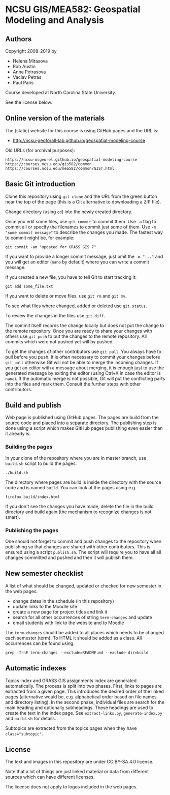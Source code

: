 NCSU GIS/MEA582: Geospatial Modeling and Analysis
=================================================


Authors
-------

Copyright 2008-2019 by

 * Helena Mitasova
 * Rob Austin
 * Anna Petrasova
 * Vaclav Petras
 * Paul Paris

Course developed at North Carolina State University.

See the license below.

Online version of the materials
-------------------------------

The (static) website for this course is using GitHub pages and the URL is:

* http://ncsu-geoforall-lab.github.io/geospatial-modeling-course

Old URLs (for archival purposes):

    https://ncsu-osgeorel.github.io/geospatial-modeling-course
    https://courses.ncsu.edu/gis582/common
    https://courses.ncsu.edu/mea582/common/GIST.html


Basic Git introduction
----------------------

Clone this repository using `git clone` and the URL from the green button
near the top of the page (this is a Git alternative to downloading a ZIP file).

Change directory (using `cd`) into the newly created directory.

Once you edit some files, use `git commit` to commit them. Use `-a` flag to
commit all or specify the filenames to commit just some of them.
Use `-m "some commit message"` to describe the changes you made.
The fastest way to commit might be, for example:

    git commit -am "updated for GRASS GIS 7"

If you want to provide a longer commit message, just omit the `-m "..."` and
you will get an editor (`nano` by default) where you can write a commit message.

If you created a new file, you have to tell Git to start tracking it:

    git add some_file.txt

If you want to delete or move files, use `git rm` and `git mv`.

To see what files where changed, added or deleted use `git status`.

To review the changes in the files use `git diff`.

The commit itself records the change locally but does not put the change
to the remote repository.
Once you are ready to share your changes with others use `git push`
to put the changes to the remote repository.
All commits which were not pushed yet will by pushed.

To get the changes of other contributors use `git pull`.
You always have to pull before you push. It is often necessary to commit
your changes before `git pull` otherwise Git will not be able to merge
the incoming changes. If you get an editor with a message about merging,
it is enough just to use the generated message by exiting the editor
(using Ctrl+X in case the editor is `nano`).
If the automatic merge is not possible, Git will put the conflicting parts
into the files and mark them. Consult the further steps with other contributors.


Build and publish
-----------------

Web page is published using GitHub pages. The pages are build from the source
code and placed into a separate directory. The publishing step
is done using a script which makes GitHub pages publishing
even easier than it already is.


### Building the pages

In your clone of the repository where you are in master branch,
use `build.sh` script to build the pages.

    ./build.sh

The directory where pages are build is inside the directory with
the source code and is named `build`.
You can look at the pages using e.g.

    firefox build/index.html

If you don't see the changes you have made, delete the file in the build
directory and build again (the mechanism to recognize changes is not smart).


### Publishing the pages

One should not forget to commit and push changes to the repository
when publishing so that changes are shared with other contributors.
This is ensured using a script `publish.sh`.
The script will require you to have all all changes committed and pushed
and then it will publish them.


New semester checklist
----------------------

A list of what should be changed, updated or checked for new semester
in the web pages.

* change dates in the schedule (in this repository)
* update links to the Moodle site
* create a new page for project titles and link it
* search for all other occurrences of string `term-changes` and update
* email students with link to the website and to Moodle

The `term-changes` should be added to all places which needs to be
changed each semester (term). To HTML it should be added as a class.
All occurrences can be found using:

```
grep -IrnE term-changes --exclude=README.md --exclude-dir=build
```

Automatic indexes
-----------------

Topics index and GRASS GIS assignments index are generated automatically.
The process is split into two phases. First, links to pages are extracted
from a given page. This introduces the desired order of the linked pages
(alternative would be, e.g. alphabetical order based on file names
and directory listing). In the second phase, individual files are search
for the main heading and optionally subheadings. These headings
are used to create the text in the index page.
See `extract-links.py`, `generate-index.py` and `build.sh` for details.

Subtopics are extracted from the topics pages when they have `class="subtopic"`.


License
-------

The text and images in this repository are under CC BY-SA 4.0 license.

Note that a lot of things are just linked material or data from different
sources which can have different licenses.

The license does not apply to logos included in the web pages.
